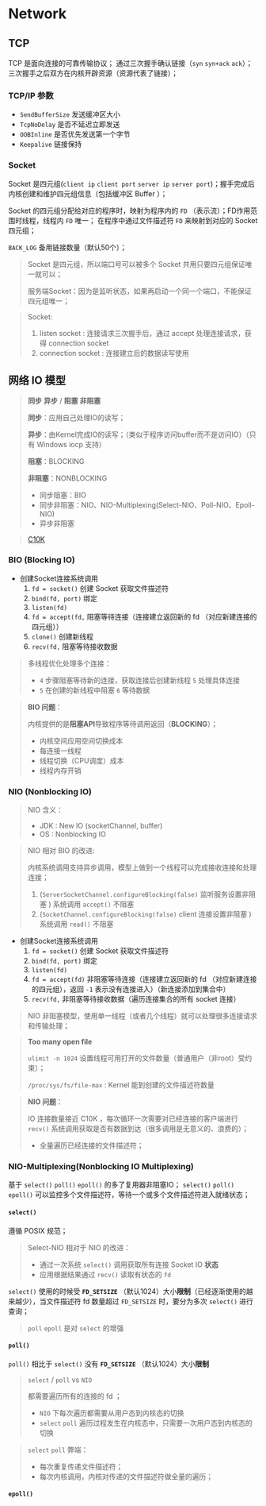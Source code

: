 # Network

## TCP

TCP 是面向连接的可靠传输协议；
通过三次握手确认链接（`syn` `syn+ack` `ack`）；
三次握手之后双方在内核开辟资源（资源代表了链接）；

### TCP/IP 参数

* `SendBufferSize` 发送缓冲区大小
* `TcpNoDelay` 是否不延迟立即发送
* `OOBInline` 是否优先发送第一个字节
* `Keepalive` 链接保持

### Socket

Socket 是四元组(`client ip` `client port` `server ip` `server port`)；握手完成后内核创建和维护四元组信息（包括缓冲区 Buffer ）；

Socket 的四元组分配给对应的程序时，映射为程序内的 `FD` （表示流）；FD作用范围时线程，线程内 `FD` 唯一；
在程序中通过文件描述符 `FD` 来映射到对应的 Socket 四元组；

`BACK_LOG` 备用链接数量（默认50个）；

> Socket 是四元组，所以端口号可以被多个 Socket 共用只要四元组保证唯一就可以；
> 
> 服务端Socket：因为是监听状态，如果再启动一个同一个端口，不能保证四元组唯一；

> Socket:
> 
> 1. listen socket : 连接请求三次握手后，通过 accept 处理连接请求，获得 connection socket
> 2. connection socket : 连接建立后的数据读写使用

## 网络 IO 模型

> **同步** **异步** / **阻塞** **非阻塞**
> 
> **同步**：应用自己处理IO的读写；
> 
> **异步**：由Kernel完成IO的读写；（类似于程序访问buffer而不是访问IO）（只有 Windows iocp 支持）
> 
> **阻塞**：BLOCKING
> 
> **非阻塞**：NONBLOCKING
> 
> * 同步阻塞：BIO
> * 同步非阻塞：NIO、NIO-Multiplexing(Select-NIO、Poll-NIO、Epoll-NIO)
> * 异步非阻塞

> [C10K](http://www.kegel.com/c10k.html)

### BIO (Blocking IO)

* 创建Socket连接系统调用
    1. `fd = socket()` 创建 Socket 获取文件描述符
    2. `bind(fd, port)` 绑定
    3. `listen(fd)`
    4. `fd = accept(fd,` 阻塞等待连接（连接建立返回新的 fd （对应新建连接的四元组））
    5. `clone()` 创建新线程
    6. `recv(fd,` 阻塞等待接收数据

> 多线程优化处理多个连接：
> 
> * `4` 步骤阻塞等待新的连接，获取连接后创建新线程 `5` 处理具体连接
> * `5` 在创建的新线程中阻塞 `6` 等待数据

> **BIO 问题**：
> 
> 内核提供的是**阻塞API**导致程序等待调用返回（**BLOCKING**）；
> 
> * 内核空间应用空间切换成本
> * 每连接一线程
> * 线程切换（CPU调度）成本
> * 线程内存开销

### NIO (Nonblocking IO)

> NIO 含义：
> 
> * JDK : New IO (socketChannel, buffer)
> * OS : Nonblocking IO

> NIO 相对 BIO 的改进:
> 
> 内核系统调用支持异步调用，模型上做到一个线程可以完成接收连接和处理连接；
> 
> 1. (`ServerSocketChannel.configureBlocking(false)` 监听服务设置非阻塞 ) 系统调用 `accept()` 不阻塞
> 2. (`SocketChannel.configureBlocking(false)` client 连接设置非阻塞 ) 系统调用 `read()` 不阻塞

* 创建Socket连接系统调用
    1. `fd = socket()` 创建 Socket 获取文件描述符
    2. `bind(fd, port)` 绑定
    3. `listen(fd)`
    4. `fd = accept(fd)` 非阻塞等待连接（连接建立返回新的 fd （对应新建连接的四元组），返回 `-1` 表示没有连接进入）（新连接添加到集合中）
    5. `recv(fd,` 非阻塞等待接收数据（遍历连接集合的所有 socket 连接）

> NIO 非阻塞模型，使用单一线程（或者几个线程）就可以处理很多连接请求和传输处理；

> **Too many open file**
> 
> `ulimit -n 1024` 设置线程可用打开的文件数量（普通用户（非root）受约束）；
> 
> `/proc/sys/fs/file-max` : Kernel 能到创建的文件描述符数量

> **NIO 问题**：
> 
> IO 连接数量接近 C10K ，每次循环一次需要对已经连接的客户端进行 `recv()` 系统调用获取是否有数据到达（很多调用是无意义的、浪费的）；
> 
> * 全量遍历已经连接的文件描述符；

### NIO-Multiplexing(Nonblocking IO Multiplexing)

基于 `select()` `poll()` `epoll()` 的多了复用器非阻塞IO；
`select()` `poll()` `epoll()` 可以监控多个文件描述符，等待一个或多个文件描述符进入就绪状态；

#### `select()`

遵循 POSIX 规范；

> Select-NIO 相对于 NIO 的改进：
> 
> * 通过一次系统 `select()` 调用获取所有连接 Socket IO **状态**
> * 应用根据结果通过 `recv()` 读取有状态的 `fd`

`select()` 使用的时候受 **`FD_SETSIZE`** （默认1024）大小**限制**（已经逐渐使用的越来越少），当文件描述符 fd 数量超过 `FD_SETSIZE` 时，要分为多次 `select()` 进行查询；

> `poll` `epoll` 是对 `select` 的增强

#### `poll()`

`poll()` 相比于 `select()` 没有 **`FD_SETSIZE`** （默认1024）大小**限制**

> `select` / `poll` vs `NIO`
> 
> 都需要遍历所有的连接的 fd ；
> * `NIO` 下每次遍历都需要从用户态到内核态的切换
> * `select` `poll` 遍历过程发生在内核态中，只需要一次用户态到内核态的切换

> `select` `poll` 弊端：
> 
> * 每次重复传递文件描述符；
> * 每次内核调用，内核对传递的文件描述符做全量的遍历；

#### `epoll()`

